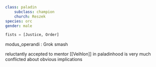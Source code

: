 ``` yaml
class: paladin
	subclass: champion
	church: Reszek
species: orc
gender: male
```

``` python
fists = [Justice, Order]
```

modus_operandi : Grok smash

reluctantly accepted to mentor [[Veihlon]] in paladinhood
is very much conflicted about obvious implications